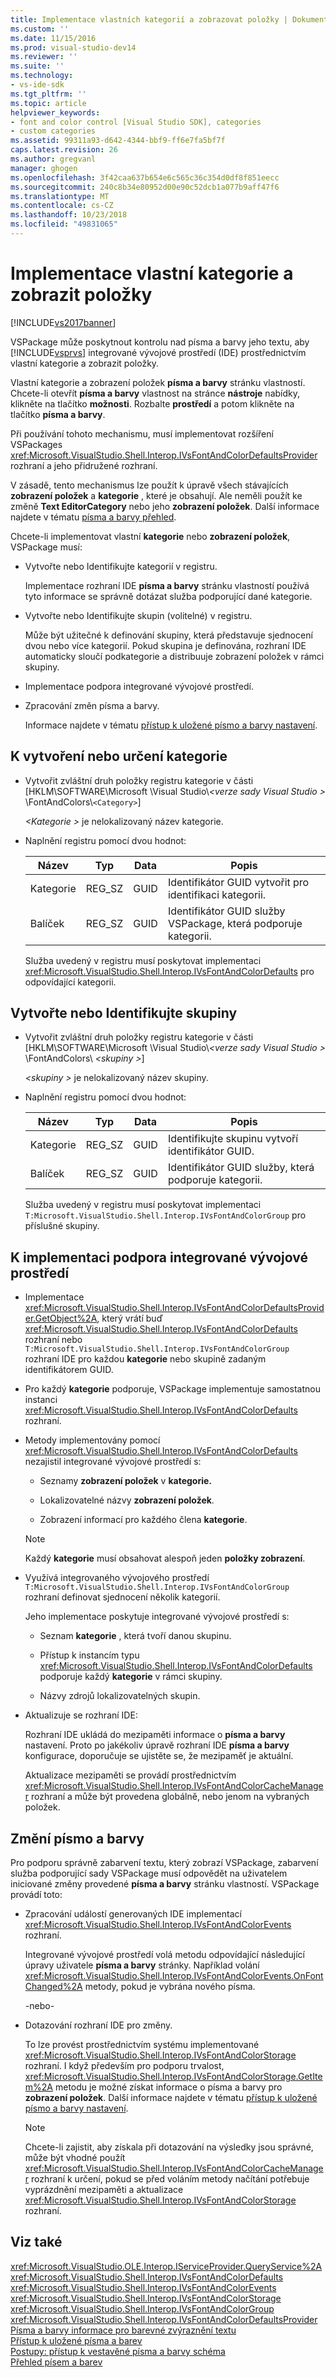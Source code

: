```yaml
---
title: Implementace vlastních kategorií a zobrazovat položky | Dokumentace Microsoftu
ms.custom: ''
ms.date: 11/15/2016
ms.prod: visual-studio-dev14
ms.reviewer: ''
ms.suite: ''
ms.technology:
- vs-ide-sdk
ms.tgt_pltfrm: ''
ms.topic: article
helpviewer_keywords:
- font and color control [Visual Studio SDK], categories
- custom categories
ms.assetid: 99311a93-d642-4344-bbf9-ff6e7fa5bf7f
caps.latest.revision: 26
ms.author: gregvanl
manager: ghogen
ms.openlocfilehash: 3f42caa637b654e6c565c36c354d0df8f851eecc
ms.sourcegitcommit: 240c8b34e80952d00e90c52dcb1a077b9aff47f6
ms.translationtype: MT
ms.contentlocale: cs-CZ
ms.lasthandoff: 10/23/2018
ms.locfileid: "49831065"
---
```

# <a name="implementing-custom-categories-and-display-items"></a>Implementace vlastní kategorie a zobrazit položky
[!INCLUDE[vs2017banner](../includes/vs2017banner.md)]

VSPackage může poskytnout kontrolu nad písma a barvy jeho textu, aby [!INCLUDE[vsprvs](../includes/vsprvs-md.md)] integrované vývojové prostředí (IDE) prostřednictvím vlastní kategorie a zobrazit položky.  
  
 Vlastní kategorie a zobrazení položek **písma a barvy** stránku vlastností. Chcete-li otevřít **písma a barvy** vlastnost na stránce **nástroje** nabídky, klikněte na tlačítko **možnosti**. Rozbalte **prostředí** a potom klikněte na tlačítko **písma a barvy**.  
  
 Při používání tohoto mechanismu, musí implementovat rozšíření VSPackages <xref:Microsoft.VisualStudio.Shell.Interop.IVsFontAndColorDefaultsProvider> rozhraní a jeho přidružené rozhraní.  
  
 V zásadě, tento mechanismus lze použít k úpravě všech stávajících **zobrazení položek** a **kategorie** , které je obsahují. Ale neměli použít ke změně **Text EditorCategory** nebo jeho **zobrazení položek**. Další informace najdete v tématu [písma a barvy přehled](../extensibility/font-and-color-overview.md).  
  
 Chcete-li implementovat vlastní **kategorie** nebo **zobrazení položek**, VSPackage musí:  
  
- Vytvořte nebo Identifikujte kategorií v registru.  
  
   Implementace rozhraní IDE **písma a barvy** stránku vlastností používá tyto informace se správně dotázat služba podporující dané kategorie.  
  
- Vytvořte nebo Identifikujte skupin (volitelné) v registru.  
  
   Může být užitečné k definování skupiny, která představuje sjednocení dvou nebo více kategorií. Pokud skupina je definována, rozhraní IDE automaticky sloučí podkategorie a distribuuje zobrazení položek v rámci skupiny.  
  
- Implementace podpora integrované vývojové prostředí.  
  
- Zpracování změn písma a barvy.  
  
  Informace najdete v tématu [přístup k uložené písmo a barvy nastavení](../extensibility/accessing-stored-font-and-color-settings.md).  
  
## <a name="to-create-or-identify-categories"></a>K vytvoření nebo určení kategorie  
  
- Vytvořit zvláštní druh položky registru kategorie v části [HKLM\SOFTWARE\Microsoft \Visual Studio\\*\<verze sady Visual Studio >* \FontAndColors\\`<Category>`]  
  
   *\<Kategorie >* je nelokalizovaný název kategorie.  
  
- Naplnění registru pomocí dvou hodnot:  
  
  |Název|Typ|Data|Popis|  
  |----------|----------|----------|-----------------|  
  |Kategorie|REG_SZ|GUID|Identifikátor GUID vytvořit pro identifikaci kategorii.|  
  |Balíček|REG_SZ|GUID|Identifikátor GUID služby VSPackage, která podporuje kategorii.|  
  
  Služba uvedený v registru musí poskytovat implementaci <xref:Microsoft.VisualStudio.Shell.Interop.IVsFontAndColorDefaults> pro odpovídající kategorii.  
  
## <a name="to-create-or-identify-groups"></a>Vytvořte nebo Identifikujte skupiny  
  
- Vytvořit zvláštní druh položky registru kategorie v části [HKLM\SOFTWARE\Microsoft \Visual Studio\\*\<verze sady Visual Studio >* \FontAndColors\\  *\<skupiny >*]  
  
   *\<skupiny >* je nelokalizovaný název skupiny.  
  
- Naplnění registru pomocí dvou hodnot:  
  
  |Název|Typ|Data|Popis|  
  |----------|----------|----------|-----------------|  
  |Kategorie|REG_SZ|GUID|Identifikujte skupinu vytvoří identifikátor GUID.|  
  |Balíček|REG_SZ|GUID|Identifikátor GUID služby, která podporuje kategorii.|  
  
  Služba uvedený v registru musí poskytovat implementaci `T:Microsoft.VisualStudio.Shell.Interop.IVsFontAndColorGroup` pro příslušné skupiny.  
  
## <a name="to-implement-ide-support"></a>K implementaci podpora integrované vývojové prostředí  
  
- Implementace <xref:Microsoft.VisualStudio.Shell.Interop.IVsFontAndColorDefaultsProvider.GetObject%2A>, který vrátí buď <xref:Microsoft.VisualStudio.Shell.Interop.IVsFontAndColorDefaults> rozhraní nebo `T:Microsoft.VisualStudio.Shell.Interop.IVsFontAndColorGroup` rozhraní IDE pro každou **kategorie** nebo skupině zadaným identifikátorem GUID.  
  
- Pro každý **kategorie** podporuje, VSPackage implementuje samostatnou instanci <xref:Microsoft.VisualStudio.Shell.Interop.IVsFontAndColorDefaults> rozhraní.  
  
- Metody implementovány pomocí <xref:Microsoft.VisualStudio.Shell.Interop.IVsFontAndColorDefaults> nezajistil integrované vývojové prostředí s:  
  
  -   Seznamy **zobrazení položek** v **kategorie.**  
  
  -   Lokalizovatelné názvy **zobrazení položek**.  
  
  -   Zobrazení informací pro každého člena **kategorie**.  
  
  > [!NOTE]
  >  Každý **kategorie** musí obsahovat alespoň jeden **položky zobrazení**.  
  
- Využívá integrovaného vývojového prostředí `T:Microsoft.VisualStudio.Shell.Interop.IVsFontAndColorGroup` rozhraní definovat sjednocení několik kategorií.  
  
   Jeho implementace poskytuje integrované vývojové prostředí s:  
  
  -   Seznam **kategorie** , která tvoří danou skupinu.  
  
  -   Přístup k instancím typu <xref:Microsoft.VisualStudio.Shell.Interop.IVsFontAndColorDefaults> podporuje každý **kategorie** v rámci skupiny.  
  
  -   Názvy zdrojů lokalizovatelných skupin.  
  
- Aktualizuje se rozhraní IDE:  
  
   Rozhraní IDE ukládá do mezipaměti informace o **písma a barvy** nastavení. Proto po jakékoliv úpravě rozhraní IDE **písma a barvy** konfigurace, doporučuje se ujistěte se, že mezipaměť je aktuální.  
  
  Aktualizace mezipaměti se provádí prostřednictvím <xref:Microsoft.VisualStudio.Shell.Interop.IVsFontAndColorCacheManager> rozhraní a může být provedena globálně, nebo jenom na vybraných položek.  
  
## <a name="to-handle-font-and-color-changes"></a>Změní písmo a barvy  
 Pro podporu správně zabarvení textu, který zobrazí VSPackage, zabarvení služba podporující sady VSPackage musí odpovědět na uživatelem iniciované změny provedené **písma a barvy** stránku vlastností. VSPackage provádí toto:  
  
-   Zpracování událostí generovaných IDE implementací <xref:Microsoft.VisualStudio.Shell.Interop.IVsFontAndColorEvents> rozhraní.  
  
     Integrované vývojové prostředí volá metodu odpovídající následující úpravy uživatele **písma a barvy** stránky. Například volání <xref:Microsoft.VisualStudio.Shell.Interop.IVsFontAndColorEvents.OnFontChanged%2A> metody, pokud je vybrána nového písma.  
  
     -nebo-  
  
-   Dotazování rozhraní IDE pro změny.  
  
     To lze provést prostřednictvím systému implementované <xref:Microsoft.VisualStudio.Shell.Interop.IVsFontAndColorStorage> rozhraní. I když především pro podporu trvalost, <xref:Microsoft.VisualStudio.Shell.Interop.IVsFontAndColorStorage.GetItem%2A> metodu je možné získat informace o písma a barvy pro **zobrazení položek**. Další informace najdete v tématu [přístup k uložené písmo a barvy nastavení](../extensibility/accessing-stored-font-and-color-settings.md).  
  
    > [!NOTE]
    >  Chcete-li zajistit, aby získala při dotazování na výsledky jsou správné, může být vhodné použít <xref:Microsoft.VisualStudio.Shell.Interop.IVsFontAndColorCacheManager> rozhraní k určení, pokud se před voláním metody načítání potřebuje vyprázdnění mezipaměti a aktualizace <xref:Microsoft.VisualStudio.Shell.Interop.IVsFontAndColorStorage> rozhraní.  
  
## <a name="see-also"></a>Viz také  
 <xref:Microsoft.VisualStudio.OLE.Interop.IServiceProvider.QueryService%2A>   
 <xref:Microsoft.VisualStudio.Shell.Interop.IVsFontAndColorDefaults>   
 <xref:Microsoft.VisualStudio.Shell.Interop.IVsFontAndColorEvents>   
 <xref:Microsoft.VisualStudio.Shell.Interop.IVsFontAndColorStorage>   
 <xref:Microsoft.VisualStudio.Shell.Interop.IVsFontAndColorGroup>   
 <xref:Microsoft.VisualStudio.Shell.Interop.IVsFontAndColorDefaultsProvider>   
 [Písma a barvy informace pro barevné zvýraznění textu](../extensibility/getting-font-and-color-information-for-text-colorization.md)   
 [Přístup k uložené písma a barev](../extensibility/accessing-stored-font-and-color-settings.md)   
 [Postupy: přístup k vestavěné písma a barvy schéma](../extensibility/how-to-access-the-built-in-fonts-and-color-scheme.md)   
 [Přehled písem a barev](../extensibility/font-and-color-overview.md)

